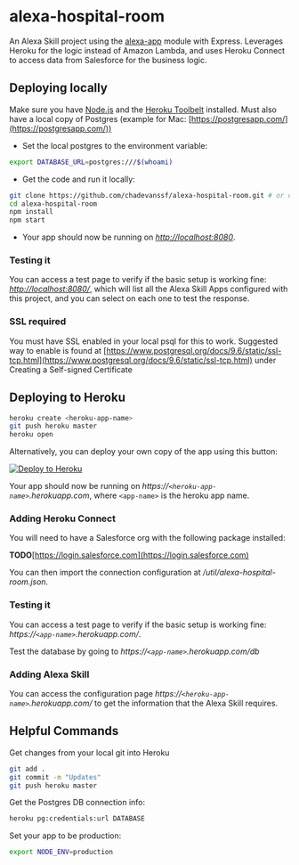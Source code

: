 # alexa-hospital-room

An Alexa Skill project using the [alexa-app](https://github.com/alexa-js/alexa-app) module with Express. Leverages Heroku for the logic instead of Amazon Lambda, and uses Heroku Connect to access data from Salesforce for the business logic.

## Deploying locally

Make sure you have [Node.js](http://nodejs.org/) and the [Heroku Toolbelt](https://toolbelt.heroku.com/) installed. Must also have a local copy of Postgres (example for Mac: [https://postgresapp.com/](https://postgresapp.com/))

* Set the local postgres to the environment variable:

```sh
export DATABASE_URL=postgres:///$(whoami)
```

* Get the code and run it locally:

```sh
git clone https://github.com/chadevanssf/alexa-hospital-room.git # or clone your own fork
cd alexa-hospital-room
npm install
npm start
```

* Your app should now be running on *[http://localhost:8080](http://localhost:8080)*.

### Testing it

You can access a test page to verify if the basic setup is working fine: *[http://localhost:8080/](http://localhost:8080/)*, which will list all the Alexa Skill Apps configured with this project, and you can select on each one to test the response.

### SSL required

You must have SSL enabled in your local psql for this to work. Suggested way to enable is found at [https://www.postgresql.org/docs/9.6/static/ssl-tcp.html](https://www.postgresql.org/docs/9.6/static/ssl-tcp.html) under Creating a Self-signed Certificate

## Deploying to Heroku

```sh
heroku create <heroku-app-name>
git push heroku master
heroku open
```

Alternatively, you can deploy your own copy of the app using this button:

[![Deploy to Heroku](https://www.herokucdn.com/deploy/button.png)](https://heroku.com/deploy?template=https://github.com/chadevanssf/alexa-hospital-room)

Your app should now be running on *https://`<heroku-app-name>`.herokuapp.com*, where `<app-name>` is the heroku app name.

### Adding Heroku Connect

You will need to have a Salesforce org with the following package installed:

**TODO**[https://login.salesforce.com](https://login.salesforce.com)

You can then import the connection configuration at */util/alexa-hospital-room.json*.

### Testing it

You can access a test page to verify if the basic setup is working fine: *https://`<app-name>`.herokuapp.com/*.

Test the database by going to *https://`<app-name>`.herokuapp.com/db*

### Adding Alexa Skill

You can access the configuration page *https://`<heroku-app-name>`.herokuapp.com/<alexa-skill-name>* to get the information that the Alexa Skill requires.

## Helpful Commands

Get changes from your local git into Heroku

```sh
git add .
git commit -m "Updates"
git push heroku master
```

Get the Postgres DB connection info:

```sh
heroku pg:credentials:url DATABASE
```

Set your app to be production:

```sh
export NODE_ENV=production
```
